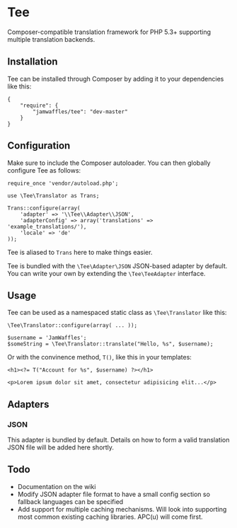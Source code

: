 Tee
===

Composer-compatible translation framework for PHP 5.3+ supporting multiple translation backends.

## Installation

Tee can be installed through Composer by adding it to your dependencies like this:

	{
		"require": {
			"jamwaffles/tee": "dev-master"
		}
	}

## Configuration

Make sure to include the Composer autoloader. You can then globally configure Tee as follows:

	require_once 'vendor/autoload.php';

	use \Tee\Translator as Trans;

	Trans::configure(array(
		'adapter' => '\\Tee\\Adapter\\JSON',
		'adapterConfig' => array('translations' => 'example_translations/'),
		'locale' => 'de'
	));

Tee is aliased to `Trans` here to make things easier.

Tee is bundled with the `\Tee\Adapter\JSON` JSON-based adapter by default. You can write your own by extending the `\Tee\TeeAdapter` interface.

## Usage

Tee can be used as a namespaced static class as `\Tee\Translator` like this:

	\Tee\Translator::configure(array( ... ));

	$username = 'JamWaffles';
	$someString = \Tee\Translator::translate("Hello, %s", $username);

Or with the convinence method, `T()`, like this in your templates:

	<h1><?= T("Account for %s", $username) ?></h1>

	<p>Lorem ipsum dolor sit amet, consectetur adipisicing elit...</p>

## Adapters

### JSON

This adapter is bundled by default. Details on how to form a valid translation JSON file will be added here shortly.

## Todo

- Documentation on the wiki
- Modify JSON adapter file format to have a small config section so fallback languages can be specified
- Add support for multiple caching mechanisms. Will look into supporting most common existing caching libraries. APC(u) will come first.